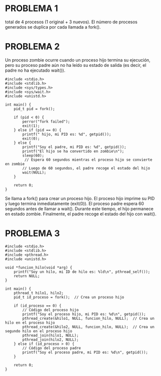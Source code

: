 # PROBLEMA 1
total de 4 procesos (1 original + 3 nuevos). El número de procesos generados se duplica por cada llamada a fork().

# PROBLEMA 2

Un proceso zombie ocurre cuando un proceso hijo termina su ejecución, pero su proceso padre aún no ha leído su estado de salida (es decir, el padre no ha ejecutado wait()).

```
#include <stdio.h>
#include <stdlib.h>
#include <sys/types.h>
#include <sys/wait.h>
#include <unistd.h>

int main() {
    pid_t pid = fork();

    if (pid < 0) {
        perror("fork failed");
        exit(1);
    } else if (pid == 0) {
        printf(" hijo, mi PID es: %d", getpid());
        exit(0); 
    } else {
        printf("Soy el padre, mi PID es: %d", getpid());
        printf("El hijo se ha convertido en zombie\n");
        sleep(60); 
         // Espera 60 segundos mientras el proceso hijo se convierte en zombie
        // Luego de 60 segundos, el padre recoge el estado del hijo
        wait(NULL);
    }

    return 0;
}

```
Se llama a fork() para crear un proceso hijo.
El proceso hijo imprime su PID y luego termina inmediatamente (exit(0)).
El proceso padre espera 60 segundos antes de llamar a wait(). Durante este tiempo, el hijo permanece en estado zombie.
Finalmente, el padre recoge el estado del hijo con wait().

# PROBLEMA 3


```
#include <stdio.h>
#include <stdlib.h>
#include <pthread.h>
#include <unistd.h>

void *funcion_hilo(void *arg) {
    printf("Soy un hilo, mi ID de hilo es: %ld\n", pthread_self());
    return NULL;
}

int main() {
    pthread_t hilo1, hilo2;
    pid_t id_proceso = fork();  // Crea un proceso hijo

    if (id_proceso == 0) {
        // Código del proceso hijo
        printf("Soy el proceso hijo, mi PID es: %d\n", getpid());
        pthread_create(&hilo1, NULL, funcion_hilo, NULL);  // Crea un hilo en el proceso hijo
        pthread_create(&hilo2, NULL, funcion_hilo, NULL);  // Crea un segundo hilo en el proceso hijo
        pthread_join(hilo1, NULL);
        pthread_join(hilo2, NULL);
    } else if (id_proceso > 0) {
        // Código del proceso padre
        printf("Soy el proceso padre, mi PID es: %d\n", getpid());
    }

    return 0;
}


```